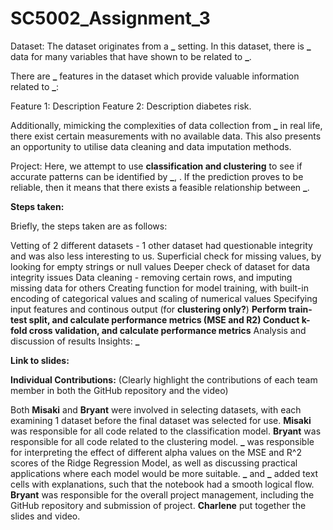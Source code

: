 # SC5002_Assignment_3

Dataset: The dataset originates from a **_** setting. In this dataset, there is **_** data for many variables that have shown to be related to **_**. 

There are **_** features in the dataset which provide valuable information related to **_**:

Feature 1: Description
Feature 2: Description
 diabetes risk.

Additionally, mimicking the complexities of data collection from **_** in real life, there exist certain measurements with no available data. This also presents an opportunity to utilise data cleaning and data imputation methods.

Project: Here, we attempt to use **classification and clustering** to see if accurate patterns can be identified by **_**, . If the prediction proves to be reliable, then it means that there exists a feasible relationship between **_**. 

**Steps taken:**

Briefly, the steps taken are as follows:

Vetting of 2 different datasets - 1 other dataset had questionable integrity and was also less interesting to us.
Superficial check for missing values, by looking for empty strings or null values
Deeper check of dataset for data integrity issues
Data cleaning - removing certain rows, and imputing missing data for others
Creating function for model training, with built-in encoding of categorical values and scaling of numerical values
Specifying input features and continous output (for **clustering only?**)
**Perform train-test split, and calculate performance metrics (MSE and R2)
Conduct k-fold cross validation, and calculate performance metrics**
Analysis and discussion of results
Insights: **_**

**Link to slides:**

**Individual Contributions:** (Clearly highlight the contributions of each team member in both the GitHub repository and the video)

Both **Misaki** and **Bryant** were involved in selecting datasets, with each examining 1 dataset before the final dataset was selected for use.
**Misaki** was responsible for all code related to the classification model.
**Bryant** was responsible for all code related to the clustering model.
**_** was responsible for interpreting the effect of different alpha values on the MSE and R^2 scores of the Ridge Regression Model, as well as discussing practical applications where each model would be more suitable.
**_** and **_** added text cells with explanations, such that the notebook had a smooth logical flow.
**Bryant** was responsible for the overall project management, including the GitHub repository and submission of project.
**Charlene** put together the slides and video.
